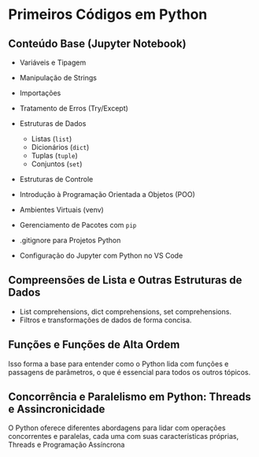 
# Primeiros Códigos em Python

## Conteúdo Base (Jupyter Notebook)

- Variáveis e Tipagem
- Manipulação de Strings
- Importações
- Tratamento de Erros (Try/Except)
- Estruturas de Dados
    - Listas (`list`)
    - Dicionários (`dict`)
    - Tuplas (`tuple`)
    - Conjuntos (`set`)
        
- Estruturas de Controle
- Introdução à Programação Orientada a Objetos (POO)
- Ambientes Virtuais (venv)
- Gerenciamento de Pacotes com `pip`
- .gitignore para Projetos Python
- Configuração do Jupyter com Python no VS Code

## Compreensões de Lista e Outras Estruturas de Dados
- List comprehensions, dict comprehensions, set comprehensions.
- Filtros e transformações de dados de forma concisa.

## Funções e Funções de Alta Ordem
Isso forma a base para entender como o Python lida com funções e passagens de parâmetros, o que é essencial para todos os outros tópicos.

## Concorrência e Paralelismo em Python: Threads e Assincronicidade
O Python oferece diferentes abordagens para lidar com operações concorrentes e paralelas, cada uma com suas características próprias, Threads e Programação Assíncrona
